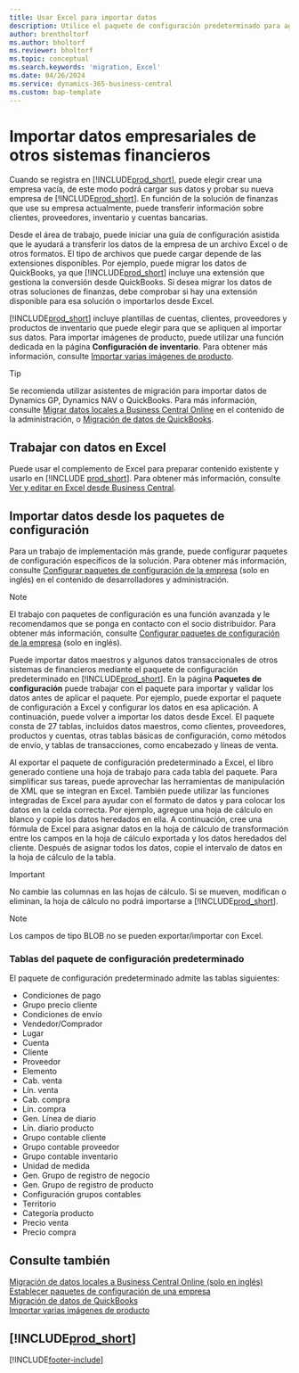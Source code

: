 ```yaml
---
title: Usar Excel para importar datos
description: Utilice el paquete de configuración predeterminado para agregar datos de cliente en Excel e importar los datos en Business Central.
author: brentholtorf
ms.author: bholtorf
ms.reviewer: bholtorf
ms.topic: conceptual
ms.search.keywords: 'migration, Excel'
ms.date: 04/26/2024
ms.service: dynamics-365-business-central
ms.custom: bap-template
---
```

# <a name="import-business-data-from-other-finance-systems"></a>Importar datos empresariales de otros sistemas financieros

Cuando se registra en [!INCLUDE[prod_short](includes/prod_short.md)], puede elegir crear una empresa vacía, de este modo podrá cargar sus datos y probar su nueva empresa de [!INCLUDE[prod_short](includes/prod_short.md)]. En función de la solución de finanzas que use su empresa actualmente, puede transferir información sobre clientes, proveedores, inventario y cuentas bancarias.  

Desde el área de trabajo, puede iniciar una guía de configuración asistida que le ayudará a transferir los datos de la empresa de un archivo Excel o de otros formatos. El tipo de archivos que puede cargar depende de las extensiones disponibles. Por ejemplo, puede migrar los datos de QuickBooks, ya que [!INCLUDE[prod_short](includes/prod_short.md)] incluye una extensión que gestiona la conversión desde QuickBooks. Si desea migrar los datos de otras soluciones de finanzas, debe comprobar si hay una extensión disponible para esa solución o importarlos desde Excel.  

[!INCLUDE[prod_short](includes/prod_short.md)] incluye plantillas de cuentas, clientes, proveedores y productos de inventario que puede elegir para que se apliquen al importar sus datos. Para importar imágenes de producto, puede utilizar una función dedicada en la página **Configuración de inventario**. Para obtener más información, consulte [Importar varias imágenes de producto](inventory-how-import-item-pictures.md).

> [!TIP]  
> Se recomienda utilizar asistentes de migración para importar datos de Dynamics GP, Dynamics NAV o QuickBooks. Para más información, consulte [Migrar datos locales a Business Central Online](/dynamics365/business-central/dev-itpro/administration/migrate-data) en el contenido de la administración, o [Migración de datos de QuickBooks](ui-extensions-quickbooks-data-migration.md).

## <a name="work-with-data-in-excel"></a>Trabajar con datos en Excel

Puede usar el complemento de Excel para preparar contenido existente y usarlo en [!INCLUDE [prod_short](includes/prod_short.md)]. Para obtener más información, consulte [Ver y editar en Excel desde Business Central](across-work-with-excel.md).  

## <a name="import-data-from-configuration-packages"></a>Importar datos desde los paquetes de configuración

Para un trabajo de implementación más grande, puede configurar paquetes de configuración específicos de la solución. Para obtener más información, consulte [Configurar paquetes de configuración de la empresa](/dynamics365/business-central/dev-itpro/administration/set-up-standard-company-configuration-packages) (solo en inglés) en el contenido de desarrolladores y administración.  

> [!NOTE]  
> El trabajo con paquetes de configuración es una función avanzada y le recomendamos que se ponga en contacto con el socio distribuidor. Para obtener más información, consulte [Configurar paquetes de configuración de la empresa](/dynamics365/business-central/dev-itpro/administration/set-up-standard-company-configuration-packages) (solo en inglés).

Puede importar datos maestros y algunos datos transaccionales de otros sistemas de financieros mediante el paquete de configuración predeterminado en [!INCLUDE[prod_short](includes/prod_short.md)]. En la página **Paquetes de configuración** puede trabajar con el paquete para importar y validar los datos antes de aplicar el paquete. Por ejemplo, puede exportar el paquete de configuración a Excel y configurar los datos en esa aplicación. A continuación, puede volver a importar los datos desde Excel. El paquete consta de 27 tablas, incluidos datos maestros, como clientes, proveedores, productos y cuentas, otras tablas básicas de configuración, como métodos de envío, y tablas de transacciones, como encabezado y líneas de venta.  

Al exportar el paquete de configuración predeterminado a Excel, el libro generado contiene una hoja de trabajo para cada tabla del paquete. Para simplificar sus tareas, puede aprovechar las herramientas de manipulación de XML que se integran en Excel. También puede utilizar las funciones integradas de Excel para ayudar con el formato de datos y para colocar los datos en la celda correcta. Por ejemplo, agregue una hoja de cálculo en blanco y copie los datos heredados en ella. A continuación, cree una fórmula de Excel para asignar datos en la hoja de cálculo de transformación entre los campos en la hoja de cálculo exportada y los datos heredados del cliente. Después de asignar todos los datos, copie el intervalo de datos en la hoja de cálculo de la tabla.  

> [!IMPORTANT]  
> No cambie las columnas en las hojas de cálculo. Si se mueven, modifican o eliminan, la hoja de cálculo no podrá importarse a [!INCLUDE[prod_short](includes/prod_short.md)].

> [!NOTE]
> Los campos de tipo BLOB no se pueden exportar/importar con Excel.

### <a name="tables-in-the-default-configuration-package"></a>Tablas del paquete de configuración predeterminado

El paquete de configuración predeterminado admite las tablas siguientes:

- Condiciones de pago
- Grupo precio cliente
- Condiciones de envío
- Vendedor/Comprador
- Lugar
- Cuenta
- Cliente
- Proveedor
- Elemento
- Cab. venta
- Lín. venta
- Cab. compra
- Lín. compra
- Gen. Línea de diario
- Lín. diario producto
- Grupo contable cliente
- Grupo contable proveedor
- Grupo contable inventario
- Unidad de medida
- Gen. Grupo de registro de negocio
- Gen. Grupo de registro de producto
- Configuración grupos contables
- Territorio
- Categoría producto
- Precio venta
- Precio compra

## <a name="see-also"></a>Consulte también

[Migración de datos locales a Business Central Online (solo en inglés)](/dynamics365/business-central/dev-itpro/administration/migrate-data)  
[Establecer paquetes de configuración de una empresa](/dynamics365/business-central/dev-itpro/administration/set-up-standard-company-configuration-packages)  
[Migración de datos de QuickBooks](ui-extensions-quickbooks-data-migration.md)  
[Importar varias imágenes de producto](inventory-how-import-item-pictures.md)

## [!INCLUDE[prod_short](includes/free_trial_md.md)]  


[!INCLUDE[footer-include](includes/footer-banner.md)]
